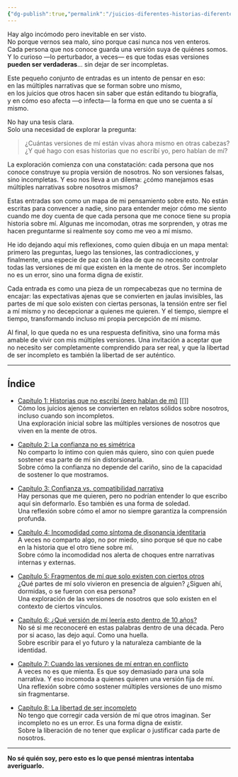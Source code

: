 ```yaml
---
{"dg-publish":true,"permalink":"/juicios-diferentes-historias-diferentes/00-intro/","title":"Juicios Diferentes, historias diferentes: introducción","tags":["identidad","narrativa","archivo mental","percepción","introspección"]}
---
```



Hay algo incómodo pero inevitable en ser visto.  
No porque vernos sea malo, sino porque casi nunca nos ven enteros.  
Cada persona que nos conoce guarda una versión suya de quiénes somos.  
Y lo curioso —lo perturbador, a veces— es que todas esas versiones **pueden ser verdaderas**… sin dejar de ser incompletas.

Este pequeño conjunto de entradas es un intento de pensar en eso:  
en las múltiples narrativas que se forman sobre uno mismo,  
en los juicios que otros hacen sin saber que están editando tu biografía,  
y en cómo eso afecta —o infecta— la forma en que uno se cuenta a sí mismo.

No hay una tesis clara.  
Solo una necesidad de explorar la pregunta:

> ¿Cuántas versiones de mí están vivas ahora mismo en otras cabezas?  
> ¿Y qué hago con esas historias que no escribí yo, pero hablan de mí?

La exploración comienza con una constatación: cada persona que nos conoce construye su propia versión de nosotros. No son versiones falsas, sino incompletas. Y eso nos lleva a un dilema: ¿cómo manejamos esas múltiples narrativas sobre nosotros mismos?

Estas entradas son como un mapa de mi pensamiento sobre esto. No están escritas para convencer a nadie, sino para entender mejor cómo me siento cuando me doy cuenta de que cada persona que me conoce tiene su propia historia sobre mí. Algunas me incomodan, otras me sorprenden, y otras me hacen preguntarme si realmente soy como me veo a mí mismo.

He ido dejando aquí mis reflexiones, como quien dibuja en un mapa mental: primero las preguntas, luego las tensiones, las contradicciones, y finalmente, una especie de paz con la idea de que no necesito controlar todas las versiones de mí que existen en la mente de otros. Ser incompleto no es un error, sino una forma digna de existir.

Cada entrada es como una pieza de un rompecabezas que no termina de encajar: las expectativas ajenas que se convierten en jaulas invisibles, las partes de mí que solo existen con ciertas personas, la tensión entre ser fiel a mí mismo y no decepcionar a quienes me quieren. Y el tiempo, siempre el tiempo, transformando incluso mi propia percepción de mí mismo.

Al final, lo que queda no es una respuesta definitiva, sino una forma más amable de vivir con mis múltiples versiones. Una invitación a aceptar que no necesito ser completamente comprendido para ser real, y que la libertad de ser incompleto es también la libertad de ser auténtico.

---

## Índice

- [Capítulo 1: Historias que no escribí (pero hablan de mí)](cap01#^f018d0) [[]]  
  Cómo los juicios ajenos se convierten en relatos sólidos sobre nosotros, incluso cuando son incompletos.  
  Una exploración inicial sobre las múltiples versiones de nosotros que viven en la mente de otros.

- [Capítulo 2: La confianza no es simétrica](Cap02.md)  
  No comparto lo íntimo con quien más quiero, sino con quien puede sostener esa parte de mí sin distorsionarla.  
  Sobre cómo la confianza no depende del cariño, sino de la capacidad de sostener lo que mostramos.

- [Capítulo 3: Confianza vs. compatibilidad narrativa](Cap03.md)  
  Hay personas que me quieren, pero no podrían entender lo que escribo aquí sin deformarlo. Eso también es una forma de soledad.  
  Una reflexión sobre cómo el amor no siempre garantiza la comprensión profunda.

- [Capítulo 4: Incomodidad como síntoma de disonancia identitaria](Cap04.md)  
  A veces no comparto algo, no por miedo, sino porque sé que no cabe en la historia que el otro tiene sobre mí.  
  Sobre cómo la incomodidad nos alerta de choques entre narrativas internas y externas.

- [Capítulo 5: Fragmentos de mí que solo existen con ciertos otros](Cap05.md)  
  ¿Qué partes de mí solo vivieron en presencia de alguien? ¿Siguen ahí, dormidas, o se fueron con esa persona?  
  Una exploración de las versiones de nosotros que solo existen en el contexto de ciertos vínculos.

- [Capítulo 6: ¿Qué versión de mí leería esto dentro de 10 años?](Cap06.md)  
  No sé si me reconoceré en estas palabras dentro de una década. Pero por si acaso, las dejo aquí. Como una huella.  
  Sobre escribir para el yo futuro y la naturaleza cambiante de la identidad.

- [Capítulo 7: Cuando las versiones de mí entran en conflicto](Cap07.md)  
  A veces no es que mienta. Es que soy demasiado para una sola narrativa. Y eso incomoda a quienes quieren una versión fija de mí.  
  Una reflexión sobre cómo sostener múltiples versiones de uno mismo sin fragmentarse.

- [Capítulo 8: La libertad de ser incompleto](Cap08.md)  
  No tengo que corregir cada versión de mí que otros imaginan. Ser incompleto no es un error. Es una forma digna de existir.  
  Sobre la liberación de no tener que explicar o justificar cada parte de nosotros.

---

**No sé quién soy, pero esto es lo que pensé mientras intentaba averiguarlo.**


